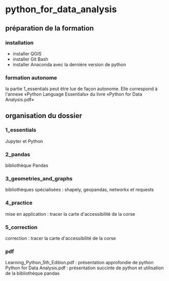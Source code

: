 ﻿# python_for_data_analysis

## préparation de la formation
### installation
- installer QGIS
- installer Git Bash
- installer Anaconda avec la dernière version de python
### formation autonome
la partie 1_essentials peut être lue de façon autonome.
Elle correspond à l'annexe «Python Language Essentials» du livre «Python for Data Analysis.pdf»

## organisation du dossier

### 1_essentials
Jupyter et Python

### 2_pandas
bibliothèque Pandas

### 3_geometries_and_graphs
bibliothèques spécialisées : shapely, geopandas, networkx et requests

### 4_practice
mise en application : tracer la carte d'accessibilité de la corse

### 5_correction
correction : tracer la carte d'accessibilité de la corse

### pdf
Learning_Python_5th_Edition.pdf : présentation approfondie de python
Python for Data Analysis.pdf : présentation succinte de python et utilisation de la bibliothèque pandas